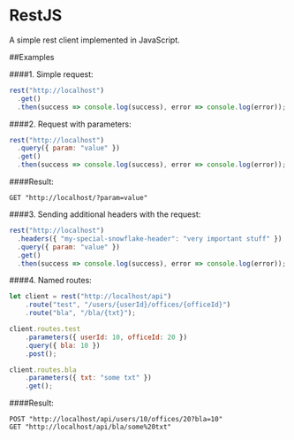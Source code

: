 # RestJS

A simple rest client implemented in JavaScript.

##Examples

####1. Simple request:

```javascript
rest("http://localhost")
  .get()
  .then(success => console.log(success), error => console.log(error));
```

####2. Request with parameters:

```javascript
rest("http://localhost")
  .query({ param: "value" })
  .get()
  .then(success => console.log(success), error => console.log(error));
```

####Result:

```
GET "http://localhost/?param=value"
```

####3. Sending additional headers with the request:

```javascript
rest("http://localhost")
  .headers({ "my-special-snowflake-header": "very important stuff" })
  .query({ param: "value" })
  .get()
  .then(success => console.log(success), error => console.log(error));
```

####4. Named routes:

```javascript
let client = rest("http://localhost/api")
    .route("test", "/users/{userId}/offices/{officeId}")
    .route("bla", "/bla/{txt}");

client.routes.test
    .parameters({ userId: 10, officeId: 20 })
    .query({ bla: 10 })
    .post();

client.routes.bla
    .parameters({ txt: "some txt" })
    .get();
```

####Result:

```
POST "http://localhost/api/users/10/offices/20?bla=10"
GET "http://localhost/api/bla/some%20txt"
```
